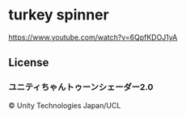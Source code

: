 # turkey spinner
https://www.youtube.com/watch?v=6QpfKDOJ1yA

## License


### ユニティちゃんトゥーンシェーダー2.0
© Unity Technologies Japan/UCL
